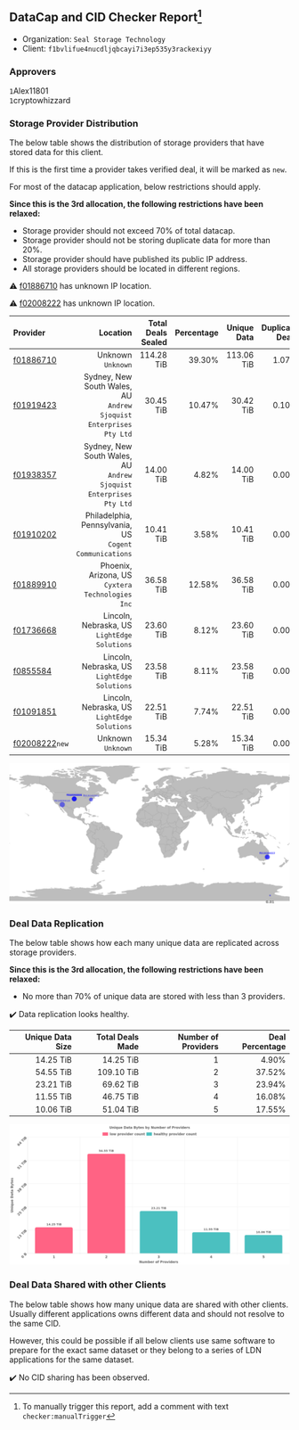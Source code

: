 ## DataCap and CID Checker Report[^1]
 - Organization: `Seal Storage Technology`
 - Client: `f1bvlifue4nucdljqbcayi7i3ep535y3rackexiyy`
### Approvers
`1`Alex11801<br/>`1`cryptowhizzard

### Storage Provider Distribution
The below table shows the distribution of storage providers that have stored data for this client.

If this is the first time a provider takes verified deal, it will be marked as `new`.

For most of the datacap application, below restrictions should apply.

**Since this is the 3rd allocation, the following restrictions have been relaxed:**
 - Storage provider should not exceed 70% of total datacap.
 - Storage provider should not be storing duplicate data for more than 20%.
 - Storage provider should have published its public IP address.
 - All storage providers should be located in different regions.

⚠️ [f01886710](https://filfox.info/en/address/f01886710) has unknown IP location.

⚠️ [f02008222](https://filfox.info/en/address/f02008222) has unknown IP location.

| Provider                                                    |                                                              Location | Total Deals Sealed | Percentage | Unique Data | Duplicate Deals |
| :---------------------------------------------------------- | --------------------------------------------------------------------: | -----------------: | ---------: | ----------: | --------------: |
| [f01886710](https://filfox.info/en/address/f01886710)       |                                                 Unknown<br/>`Unknown` |         114.28 TiB |     39.30% |  113.06 TiB |           1.07% |
| [f01919423](https://filfox.info/en/address/f01919423)       | Sydney, New South Wales, AU<br/>`Andrew Sjoquist Enterprises Pty Ltd` |          30.45 TiB |     10.47% |   30.42 TiB |           0.10% |
| [f01938357](https://filfox.info/en/address/f01938357)       | Sydney, New South Wales, AU<br/>`Andrew Sjoquist Enterprises Pty Ltd` |          14.00 TiB |      4.82% |   14.00 TiB |           0.00% |
| [f01910202](https://filfox.info/en/address/f01910202)       |            Philadelphia, Pennsylvania, US<br/>`Cogent Communications` |          10.41 TiB |      3.58% |   10.41 TiB |           0.00% |
| [f01889910](https://filfox.info/en/address/f01889910)       |                   Phoenix, Arizona, US<br/>`Cyxtera Technologies Inc` |          36.58 TiB |     12.58% |   36.58 TiB |           0.00% |
| [f01736668](https://filfox.info/en/address/f01736668)       |                       Lincoln, Nebraska, US<br/>`LightEdge Solutions` |          23.60 TiB |      8.12% |   23.60 TiB |           0.00% |
| [f0855584](https://filfox.info/en/address/f0855584)         |                       Lincoln, Nebraska, US<br/>`LightEdge Solutions` |          23.58 TiB |      8.11% |   23.58 TiB |           0.00% |
| [f01091851](https://filfox.info/en/address/f01091851)       |                       Lincoln, Nebraska, US<br/>`LightEdge Solutions` |          22.51 TiB |      7.74% |   22.51 TiB |           0.00% |
| [f02008222](https://filfox.info/en/address/f02008222)`new`  |                                                 Unknown<br/>`Unknown` |          15.34 TiB |      5.28% |   15.34 TiB |           0.00% |

![Provider Distribution](https://raw.githubusercontent.com/data-preservation-programs/filplus-checker-assets/main/filecoin-project/filecoin-plus-large-datasets/issues/1282/1674233414360.png)
### Deal Data Replication
The below table shows how each many unique data are replicated across storage providers.

**Since this is the 3rd allocation, the following restrictions have been relaxed:**
- No more than 70% of unique data are stored with less than 3 providers.

✔️ Data replication looks healthy.

| Unique Data Size | Total Deals Made | Number of Providers | Deal Percentage |
| ---------------: | ---------------: | ------------------: | --------------: |
|        14.25 TiB |        14.25 TiB |                   1 |           4.90% |
|        54.55 TiB |       109.10 TiB |                   2 |          37.52% |
|        23.21 TiB |        69.62 TiB |                   3 |          23.94% |
|        11.55 TiB |        46.75 TiB |                   4 |          16.08% |
|        10.06 TiB |        51.04 TiB |                   5 |          17.55% |

![Replication Distribution](https://raw.githubusercontent.com/data-preservation-programs/filplus-checker-assets/main/filecoin-project/filecoin-plus-large-datasets/issues/1282/1674233415021.png)
### Deal Data Shared with other Clients
The below table shows how many unique data are shared with other clients.
Usually different applications owns different data and should not resolve to the same CID.

However, this could be possible if all below clients use same software to prepare for the exact same dataset or they belong to a series of LDN applications for the same dataset.

✔️ No CID sharing has been observed.

[^1]: To manually trigger this report, add a comment with text `checker:manualTrigger`
